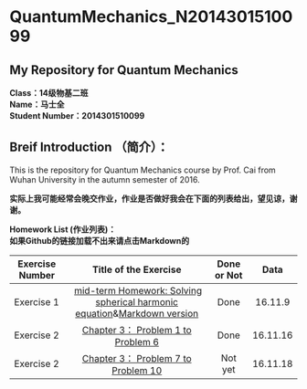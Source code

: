 # QuantumMechanics_N2014301510099
**My Repository for Quantum Mechanics**
---
 **Class：14级物基二班**  
 **Name：马士全**  
 **Student Number：2014301510099**  
 
**Breif Introduction  （简介）：**  
---
This is the repository for Quantum Mechanics course by Prof. Cai from Wuhan University in the autumn semester of 2016.  

**实际上我可能经常会晚交作业，作业是否做好我会在下面的列表给出，望见谅，谢谢。**  

**Homework List   (作业列表)：**   
**如果Github的链接加载不出来请点击Markdown的**

| Exercise Number |  Title of the Exercise |  Done or Not | Data |  
|  ----             | :-----------:|:---:            |:-----:|
| Exercise 1 |  [mid-term Homework: Solving spherical harmonic equation](https://github.com/MQdtc/QuantumMechanics_N2014301510099/blob/master/Homework/%E6%9C%9F%E4%B8%AD%E4%BD%9C%E4%B8%9A.pdf)&[Markdown version](https://www.zybuluo.com/MQdtc/note/568833)| Done | 16.11.9 |  
| Exercise 2 |  [Chapter 3： Problem 1 to Problem 6](https://github.com/MQdtc/QuantumMechanics_N2014301510099/blob/master/Homework/Chapter3%20P1--6.pdf)| Done| 16.11.16 |
| Exercise 2 |  [Chapter 3： Problem 7 to Problem 10]()| Not yet | 16.11.18|
